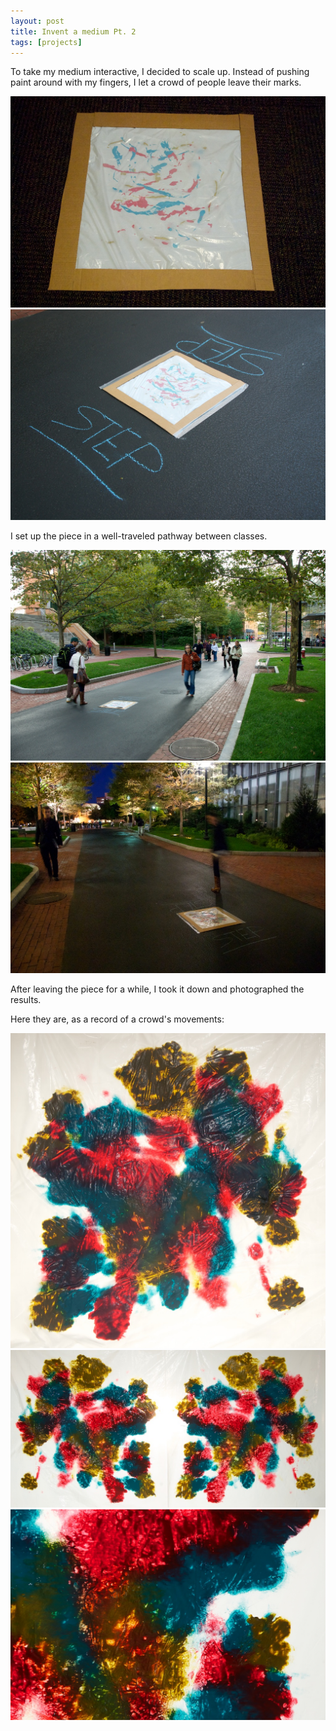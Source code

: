 ```yaml
---
layout: post
title: Invent a medium Pt. 2
tags: [projects]
---
```


To take my medium interactive, I decided to scale up. Instead of pushing paint around with my fingers, I let a crowd of people leave their marks.

![Invent a medium](/images/medium-2-1.jpg)
![Invent a medium](/images/medium-2-2.jpg)

I set up the piece in a well-traveled pathway between classes.

![Invent a medium](/images/medium-2-3.jpg)
![Invent a medium](/images/medium-2-4.jpg)

After leaving the piece for a while, I took it down and photographed the results.

Here they are, as a record of a crowd's movements:

![Invent a medium](/images/medium-2-5.jpg)
![Invent a medium](/images/medium-2-6.jpg)
![Invent a medium](/images/medium-2-7.jpg)